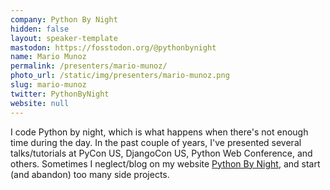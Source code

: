 ```yaml
---
company: Python By Night
hidden: false
layout: speaker-template
mastodon: https://fosstodon.org/@pythonbynight
name: Mario Munoz
permalink: /presenters/mario-munoz/
photo_url: /static/img/presenters/mario-munoz.png
slug: mario-munoz
twitter: PythonByNight
website: null
---
```


I code Python by night, which is what happens when there's not enough time during the day. In the past couple of years, I've presented several talks/tutorials at PyCon US, DjangoCon US, Python Web Conference, and others. Sometimes I neglect/blog on my website [Python By Night](https://pythonbynight.com), and start (and abandon) too many side projects.
